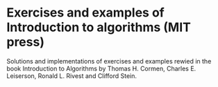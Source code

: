 # Exercises and examples of Introduction to algorithms (MIT press)
Solutions and implementations of exercises and examples rewied in the book Introduction to Algorithms by Thomas H. Cormen, Charles E. Leiserson, Ronald L. Rivest and Clifford Stein.
